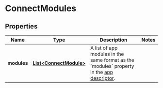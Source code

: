# ConnectModules

## Properties
Name | Type | Description | Notes
------------ | ------------- | ------------- | -------------
**modules** | [**List&lt;ConnectModule&gt;**](ConnectModule.md) | A list of app modules in the same format as the &#x60;modules&#x60; property in the [app descriptor](https://developer.atlassian.com/cloud/jira/platform/app-descriptor/). | 
